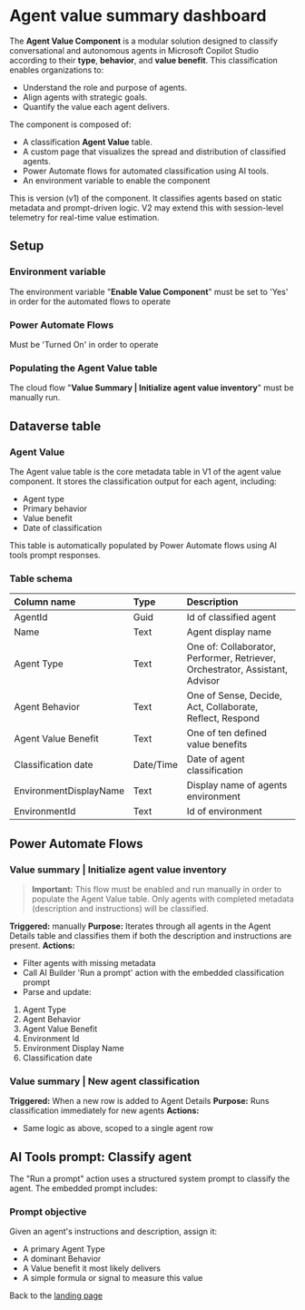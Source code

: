 # Agent value summary dashboard

The **Agent Value Component** is a modular solution designed to classify conversational and autonomous agents in Microsoft Copilot Studio according to their **type**, **behavior**, and **value benefit**. This classification enables organizations to:

* Understand the role and purpose of agents.
* Align agents with strategic goals.
* Quantify the value each agent delivers.

The component is composed of:

* A classification **Agent Value** table.
* A custom page that visualizes the spread and distribution of classified agents.
* Power Automate flows for automated classification using AI tools.
* An environment variable to enable the component

This is version (v1) of the component. It classifies agents based on static metadata and prompt-driven logic. V2 may extend this with session-level telemetry for real-time value estimation.

## Setup

### Environment variable
The environment variable "**Enable Value Component**" must be set to 'Yes' in order for the automated flows to operate

### Power Automate Flows
Must be 'Turned On' in order to operate

### Populating the Agent Value table
The cloud flow "**Value Summary | Initialize agent value inventory**" must be manually run.


## Dataverse table

### Agent Value
The Agent value table is the core metadata table in V1 of the agent value component. It stores the classification output for each agent, including:

* Agent type
* Primary behavior
* Value benefit
* Date of classification

This table is automatically populated by Power Automate flows using AI tools prompt responses.

### Table schema

| Column name | Type | Description |
|:-----------|:------|:-------------|
| AgentId | Guid | Id of classified agent|
| Name | Text | Agent display name |
| Agent Type | Text | One of: Collaborator, Performer, Retriever, Orchestrator, Assistant, Advisor |
| Agent Behavior | Text | One of Sense, Decide, Act, Collaborate, Reflect, Respond |
| Agent Value Benefit | Text | One of ten defined value benefits |
| Classification date | Date/Time | Date of agent classification |
| EnvironmentDisplayName | Text | Display name of agents environment |
| EnvironmentId | Text | Id of environment |

## Power Automate Flows

### Value summary | Initialize agent value inventory

> **Important:** This flow must be enabled and run manually in order to populate the Agent Value table. Only agents with completed metadata (description and instructions) will be classified.

**Triggered:** manually
**Purpose:** Iterates through all agents in the Agent Details table and classifies them if both the description and instructions are present.
**Actions:** 
* Filter agents with missing metadata
* Call AI Builder 'Run a prompt' action with the embedded classification prompt
* Parse and update:
1. Agent Type
1. Agent Behavior
1. Agent Value Benefit
1. Environment Id
1. Environment Display Name
1. Classification date

### Value summary | New agent classification

**Triggered:** When a new row is added to Agent Details
**Purpose:** Runs classification immediately for new agents
**Actions:**
* Same logic as above, scoped to a single agent row

## AI Tools prompt: Classify agent

The "Run a prompt" action uses a structured system prompt to classify the agent. The embedded prompt includes:

### Prompt objective

Given an agent's instructions and description, assign it:

- A primary Agent Type
- A dominant Behavior
- A Value benefit it most likely delivers
- A simple formula or signal to measure this value

Back to the [landing page](./README.md#power-cat-copilot-studio-kit)

